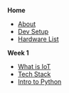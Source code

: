 **Home**
- [About](/)
- [Dev Setup](wk1/vscode-python-setup.md)
- [Hardware List ](wk2/hardware-list.md)

**Week 1**
- [What is IoT](wk1/what-is-iot.md)
- [Tech Stack](wk1/tech-stack.md)
- [Intro to Python](wk1/intro-python.md)
